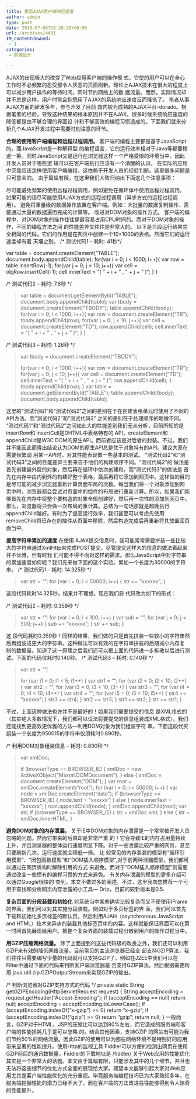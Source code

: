 ```yaml
---
title: 提高AJAX客户端响应速度
author: admin
type: post
date: 2010-07-06T18:28:20+00:00
url: /archives/4431
IM_contentdowned:
 - 1
categories:
 - 前端设计

---
```

AJAX的出现极大的改变了Web应用客户端的操作模 式，它使的用户可以在全心工作时不必频繁的忍受那令人厌恶的页面刷新。理论上AJAX技术在很大的程度上可以减少用户操作的等待时间，同时节约网络上的数 据流量。而然，实际情况却并不总是这样。用户时常会抱怨用了AJAX的系统响应速度反而降低了。
笔者从事AJAX方面的研发多年，参与开发了目前 国内较为成熟的AJAX平台-dorado。根据笔者的经验，导致这种结果的根本原因并不在AJAX。很多时候系统响应速度的降低都是由不够合理的界面设 计和不够高效的编程习惯造成的。下面我们就来分析几个AJAX开发过程中需要时刻注意的环节。

**合理的使用客户端编程和远程过程调用。**
客户端的编程主要都是基于JavaScript的。而JavaScript是一种解释型 的编程语言，它的运行效率相对于Java等都要稍逊一筹。同时JavaScript又是运行在浏览器这样一个严格受限的环境当中。因此开发人员对于哪些逻 辑可以在客户端执行应该有一个清醒的认识。
在实际的应用中究竟应该怎样使用客户端编程，这依赖于开发人员的经验判断。这里很多问题是只可意会的。 由于篇幅有限，在这里我们大致归纳出下面这几个注意事项：

尽可能避免频繁的使用远程过程调用，例如避免在循环体中使用远程过程调用。
如果可能的话尽可能使用AJAX方式的远程过程调用（异步方式的远程过程调用）。
避免将重量级的数据操作放置在客户端。例如：大批量的数据复制操作、需要通过大量的数据遍历完成的计算等。
改进对DOM对象的操作方式。
客户端的编程中，对DOM对象的操作往往是最容易占用CPU时间的。而对于DOM对象的操作，不同的编程方法之间 的性能差异又往往是非常大的。
以下是三段运行结果完全相同的代码，它们的作用是在网页中创建一个10×1000的表格。然而它们的运行速度却有着 天壤之别。
/\* 测试代码1 – 耗时: 41秒\*/

var table = document.createElement(“TABLE”);
document.body.appendChild(table);
for(var i = 0; i < 1000; i++){
var row = table.insertRow(-1);
for(var j = 0; j < 10; j++){
var cell = objRow.insertCell(-1);
cell.innerText = “( ” + i + ” , ” + j + ” )”;
}
}

/\* 测试代码2 – 耗时: 7.6秒 \*/

> var table = document.getElementById(“TABLE”);
> document.body.appendChild(table);
> var tbody = document.createElement(“TBODY”);
> table.appendChild(tbody);
> for(var i = 0; i < 1000; i++){
> var row = document.createElement(“TR”);
> tbody.appendChild(row);
> for(var j = 0; j < 10; j++){
> var cell = document.createElement(“TD”);
> row.appendChild(cell);
> cell.innerText = “( ” + i + ” , ” + j + ” )”;
> }
> }

/\* 测试代码3 – 耗时: 1.26秒 \*/

> var tbody = document.createElement(“TBODY”);
>
> for(var i = 0; i < 1000; i++){
> var row = document.createElement(“TR”);
> for(var j = 0; j < 10; j++){
> var cell = document.createElement(“TD”);
> cell.innerText = “( ” + i + ” , ” + j + ” )”;
> row.appendChild(cell);
> }
> tbody.appendChild(row);
> }
> var table = document.getElementById(“TABLE”);
> table.appendChild(tbody);
> document.body.appendChild(table);

这里的“测试代码1”和“测试代码2”之间的差别在于在创建表格单元时使用了不同的API方法。而“测试代码2”和“测试代码3” 之间的差别在于处理顺序的略微不同。
“测试代码1”和“测试代码2”之间如此大的性能差别我们无从分析，目前所知的是insertRow和 insertCell是DHTML中表格特有的 API，createElement和appendChild是W3C DOM的原生API。而前者应该是对后者的封装。不过，我们并不能因此而得出结论认为DOM的原生API总是优于对象特有的API。建议大家在需要频繁调 用某一API时，对其性能表现做一些基本的测试。
“测试代码2”和“测试代码3”之间的性能差异主要来自于他们的构建顺序不同。“测试代码2”的 做法是首先创建最外层的对象，然后再在循环中依次创建和。而“测试代码3”的做法是 首先在内存中由内到外的构建好整个表格，最后再将它添加到网页中。这样做的目的是尽可能的减少浏览器重新计算页面布局的次数。每当我们将一个对象添加到网 页中时，浏览器都会尝试对页面中的控件的布局进行重新计算。所以，如果我们能够首先在内存中将整个要构造的对象全部创建好，然后再一次性的添加到网页中。 那么，浏览器将只会做一次布局的重计算。总结为一句话那就是越晚执行appendChild越好。有时为了提高运行效率，我们甚至可以考虑先使用 removeChild将已存在的控件从页面中移除，然后构造完成后再重新将其放置回页面当中。

**提高字符串累加的速度**
在使用 AJAX提交信息时，我可能常常需要拼装一些比较大的字符串通过XmlHttp来完成POST提交。尽管提交这样大的信息的做法看起来并不优雅，但有时我 们可能不得不面对这样的需求。那么JavaScript中对字符串的累加速度如何呢？我们先来做下面的这个实验。累加一个长度为30000的字符串。
/\* 测试代码1 – 耗时: 14.325秒 \*/

> var str = “”;
> for (var i = 0; i < 50000; i++) {
> str += “xxxxxx”;
> }

这段代码耗时14.325秒，结果并不理想。现在我们将 代码改为如下的形式：

/\* 测试代码2 – 耗时: 0.359秒 \*/

> var str = “”;
> for (var i = 0; i < 100; i++) {
> var sub = “”;
> for (var j = 0; j < 500; j++) {
> sub += “xxxxxx”;
> }
> str += sub;
> }

这 段代码耗时0.359秒！同样的结果，我们做的只是首先拼装一些较小的字符串然后再组装成更大的字符串。这种做法可以有效的在字符串拼装的后期减小内存复 制的数据量。知道了这一原理之后我们还可以把上面的代码进一步拆散以后进行测试。下面的代码仅耗时0.140秒。
/\* 测试代码3 – 耗时: 0.140秒 \*/

> var str = “”;
>
> for (var i1 = 0; i1 < 5; i1++) {
> var str1 = “”;
> for (var i2 = 0; i2 < 10; i2++) {
> var str2 = “”;
> for (var i3 = 0; i3 < 10; i3++) {
> var str3 = “”;
> for (var i4 = 0; i4 < 10; i4++) {
> var str4 = “”;
> for (var i5 = 0; i5 < 10; i5++) {
> str4 += “xxxxxx”;
> }
> str3 += str4;
> }
> str2 += str3;
> }
> str1 += str2;
> }
> str += str1;
> }

不过，上面这种做法也许并不是最好的！如果我们需要提交的信息 是XML格式的（其实绝大多数情况下，我们都可以设法将要提交的信息组装成XML格式），我们还能找到更高效更优雅的方法—利用DOM对象为我们组装字符 串。下面这段代买组装一个长度为950015的字符串仅须耗时0.890秒。

/\* 利用DOM对象组装信息 – 耗时: 0.890秒 \*/

> var xmlDoc;
>
>
>
> if (browserType == BROWSER_IE) {
> xmlDoc = new ActiveXObject(“Msxml.DOMDocument”);
> }
> else {
> xmlDoc = document.createElement(“DOM”);
> }
> var root = xmlDoc.createElement(“root”);
> for (var i = 0; i < 50000; i++) {
> var node = xmlDoc.createElement(“data”);
> if (browserType == BROWSER_IE) {
> node.text = “xxxxxx”;
> }
> else {
> node.innerText = “xxxxxx”;
> }
> root.appendChild(node);
> }
> xmlDoc.appendChild(root);
> var str;
> if (browserType == BROWSER_IE) {
> str = xmlDoc.xml;
> }
> else {
> str = xmlDoc.innerHTML;
> }

**避免DOM对象的内存泄漏。**
关于IE中DOM对象的内存泄露是一个常常被开发人员忽略的问题。然而它带来的后果却是非常严重 的！它会导致IE的内存占用量持续上升，并且浏览器的整体运行速度明显下降。对于一些泄露比较严重的网页，甚至只要刷新几次，运行速度就会降低一倍。
比 较常见的内存泄漏的模型有“循环引用模型”、“闭包函数模型”和“DOM插入顺序模型”,对于前两种泄漏模型，我们都可以通过在网页析构时解除引用的方式 来避免。而对于“DOM插入顺序模型”则需要通过改变一些惯有的编程习惯的方式来避免。
有关内存泄漏的模型的更多介绍可以通过Google很快的 查到，本文不做过多的阐述。不过，这里我向您推荐一个可用于查找和分析网页内存泄露的小工具— Drip，目前的较新版本是0.5.

 **复杂页面的分段装载和初始化**
对系统当中某些确实比较复杂而又不便使用IFrame的界面，我们可以对其实施分段装载。例如对于多页标签的界 面，我们可以首先下载和初始化多页标签的默认页，然后利用AJAH（asynchronous JavaScript and HTML）技术来异步的装载其他标签页中的内容。这样就能保证界面可以在第一时间首先展现给用户。把整个复杂界面的装载过程分散到用户的操作过程当中。

**用GZIP压缩网络流量。**
除了上面提到的这些代码级的改良之外，我们还可以利用GZIP来有效的降低网络流量。目前常见的主流浏览器已经全 部支持GZIP算法，我们往往只需要编写少量的代码就可以支持GZIP了。例如在J2EE中我们可以在Filter中通过下面的代码来判断客户端浏览器是 否支持GZIP算法，然后根据需要利用 java.util.zip.GZIPOutputStream来实现GZIP的输出。

/\* 判断浏览器对GZIP支持方式的代码 \*/
private static String getGZIPEncoding(HttpServletRequest request) {
String acceptEncoding = request.getHeader(“Accept-Encoding”);
if (acceptEncoding == null) return null;
acceptEncoding = acceptEncoding.toLowerCase();
if (acceptEncoding.indexOf(“x-gzip”) >= 0) return “x-gzip”;
if (acceptEncoding.indexOf(“gzip”) >= 0) return “gzip”;
return null;
}
一般而言，GZIP对于HTML、JSP的压缩比可以达到80%左右，而它造成的服务端和客户端的性能损耗几乎是可以忽略 的。结合其他因素，支持GZIP 的网站有可能为我们节约50%的网络流量。因此GZIP的使用可以为那些网络环境不是特别好的应用带来显著的性能提升。使用Http的监视工具 Fiddler可以方便的检测出网页在使用GZIP前后的通讯数据量。Fiddler的下载地址是 /fiddler/
关于Web应用的性能优化 其实是一个非常大的话题。本文由于篇幅有限，只能涉及其中的几个细节，并且也无法将这些细节的优化方式全面的展现给大家。期望本文能够引起大家对Web应 用尤其是客户端性能优化的充分重视。毕竟服务端编程技巧已为大家熟知多年，在服务端挖掘性能的潜力已经不大了。而在客户端的方法改进往往能够得到令人惊奇 的性能提升。